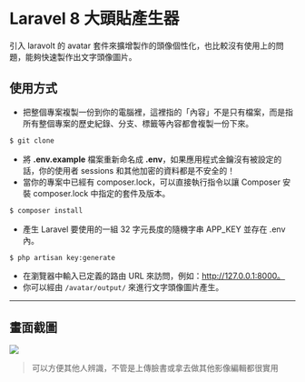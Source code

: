 # Laravel 8 大頭貼產生器

引入 laravolt 的 avatar 套件來擴增製作的頭像個性化，也比較沒有使用上的問題，能夠快速製作出文字頭像圖片。

## 使用方式
- 把整個專案複製一份到你的電腦裡，這裡指的「內容」不是只有檔案，而是指所有整個專案的歷史紀錄、分支、標籤等內容都會複製一份下來。
```sh
$ git clone
```
- 將 __.env.example__ 檔案重新命名成 __.env__，如果應用程式金鑰沒有被設定的話，你的使用者 sessions 和其他加密的資料都是不安全的！
- 當你的專案中已經有 composer.lock，可以直接執行指令以讓 Composer 安裝 composer.lock 中指定的套件及版本。
```sh
$ composer install
```
- 產⽣ Laravel 要使用的一組 32 字元長度的隨機字串 APP_KEY 並存在 .env 內。
```sh
$ php artisan key:generate
```
- 在瀏覽器中輸入已定義的路由 URL 來訪問，例如：http://127.0.0.1:8000。
- 你可以經由 `/avatar/output/` 來進行文字頭像圖片產生。

----
## 畫面截圖
![](https://i.imgur.com/qrLB0QW.png)
> 可以方便其他人辨識，不管是上傳臉書或拿去做其他影像編輯都很實用